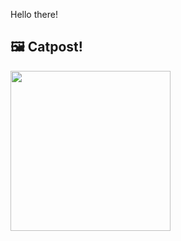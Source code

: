 Hello there!



## 🖼️ Catpost!

<sub>
    <img src="https://cdn2.thecatapi.com/images/qn.jpg" height="256">
</sub>

